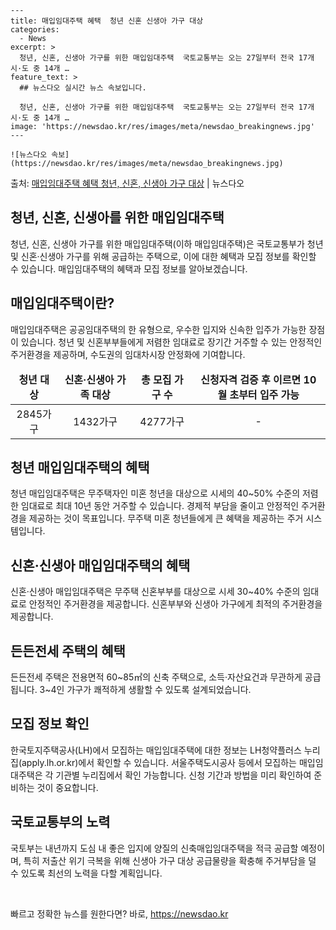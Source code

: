     ---
    title: 매입임대주택 혜택  청년 신혼 신생아 가구 대상
    categories:
      - News
    excerpt: >
      청년, 신혼, 신생아 가구를 위한 매입임대주택  국토교통부는 오는 27일부터 전국 17개 시·도 중 14개 …
    feature_text: >
      ## 뉴스다오 실시간 뉴스 속보입니다.
    
      청년, 신혼, 신생아 가구를 위한 매입임대주택  국토교통부는 오는 27일부터 전국 17개 시·도 중 14개 …
    image: 'https://newsdao.kr/res/images/meta/newsdao_breakingnews.jpg'
    ---
    
    ![뉴스다오 속보](https://newsdao.kr/res/images/meta/newsdao_breakingnews.jpg)

<p>출처: <a href="https://newsdao.kr/4413" rel="dofollow">매입임대주택 혜택 청년, 신혼, 신생아 가구 대상</a> | 뉴스다오</p>

<h2 data-ke-size="size26">청년, 신혼, 신생아를 위한 매입임대주택</h2>
<p data-ke-size="size16">청년, 신혼, 신생아 가구를 위한 매입임대주택(이하 매입임대주택)은 국토교통부가 청년 및 신혼·신생아 가구를 위해 공급하는 주택으로, 이에 대한 혜택과 모집 정보를 확인할 수 있습니다. 매입임대주택의 혜택과 모집 정보를 알아보겠습니다.</p>

<h2 data-ke-size="size24">매입임대주택이란?</h2>
<p data-ke-size="size16">매입임대주택은 공공임대주택의 한 유형으로, 우수한 입지와 신속한 입주가 가능한 장점이 있습니다. 청년 및 신혼부부들에게 저렴한 임대료로 장기간 거주할 수 있는 안정적인 주거환경을 제공하며, 수도권의 임대차시장 안정화에 기여합니다.</p>

<table>
<thead>
<tr>
<td style="text-align: center; height: 17px;"><b>청년 대상</b></td>
<td style="text-align: center; height: 17px;"><b>신혼·신생아 가족 대상</b></td>
<td style="text-align: center; height: 17px;"><b>총 모집 가구 수</b></td>
<td style="text-align: center; height: 17px;"><b>신청자격 검증 후 이르면 10월 초부터 입주 가능</b></td>
</tr>
</thead>
<tr>
<td style="text-align: center; height: 17px;">2845가구</td>
<td style="text-align: center; height: 17px;">1432가구</td>
<td style="text-align: center; height: 17px;">4277가구</td>
<td style="text-align: center; height: 17px;">-</td>
</tr>
</table>

<h2 data-ke-size="size24">청년 매입임대주택의 혜택</h2>
<p data-ke-size="size16">청년 매입임대주택은 무주택자인 미혼 청년을 대상으로 시세의 40~50% 수준의 저렴한 임대료로 최대 10년 동안 거주할 수 있습니다. 경제적 부담을 줄이고 안정적인 주거환경을 제공하는 것이 목표입니다. 무주택 미혼 청년들에게 큰 혜택을 제공하는 주거 시스템입니다.</p>

<h2 data-ke-size="size24">신혼·신생아 매입임대주택의 혜택</h2>
<p data-ke-size="size16">신혼·신생아 매입임대주택은 무주택 신혼부부를 대상으로 시세 30~40% 수준의 임대료로 안정적인 주거환경을 제공합니다. 신혼부부와 신생아 가구에게 최적의 주거환경을 제공합니다.</p>

<h2 data-ke-size="size24">든든전세 주택의 혜택</h2>
<p data-ke-size="size16">든든전세 주택은 전용면적 60~85㎡의 신축 주택으로, 소득·자산요건과 무관하게 공급됩니다. 3~4인 가구가 쾌적하게 생활할 수 있도록 설계되었습니다.</p>

<h2 data-ke-size="size24">모집 정보 확인</h2>
<p data-ke-size="size16">한국토지주택공사(LH)에서 모집하는 매입임대주택에 대한 정보는 LH청약플러스 누리집(apply.lh.or.kr)에서 확인할 수 있습니다. 서울주택도시공사 등에서 모집하는 매입임대주택은 각 기관별 누리집에서 확인 가능합니다. 신청 기간과 방법을 미리 확인하여 준비하는 것이 중요합니다.</p>

<h2 data-ke-size="size24">국토교통부의 노력</h2>
<p data-ke-size="size16">국토부는 내년까지 도심 내 좋은 입지에 양질의 신축매입임대주택을 적극 공급할 예정이며, 특히 저출산 위기 극복을 위해 신생아 가구 대상 공급물량을 확충해 주거부담을 덜 수 있도록 최선의 노력을 다할 계획입니다.</p>

<p data-ke-size="size16">&nbsp;</p>
 

빠르고 정확한 뉴스를 원한다면? 바로, <a href="https://newsdao.kr" rel="dofollow">https://newsdao.kr</a>


    
